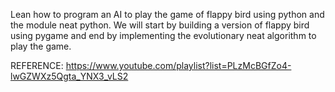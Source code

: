 Lean how to program an AI to play the game of flappy bird using python and the module neat python. We will start by building a version of flappy bird using pygame and end by implementing the evolutionary neat algorithm to play the game. 

REFERENCE: https://www.youtube.com/playlist?list=PLzMcBGfZo4-lwGZWXz5Qgta_YNX3_vLS2
